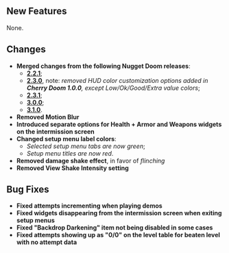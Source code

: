 ## New Features

None.

## Changes

- **Merged changes from the following Nugget Doom releases**:
	- [**2.2.1**](https://github.com/MrAlaux/Nugget-Doom/releases/tag/nugget-doom-2.2.1);
	- [**2.3.0**](https://github.com/MrAlaux/Nugget-Doom/releases/tag/nugget-doom-2.3.0), note: _removed HUD color customization options added in **Cherry Doom 1.0.0**, except Low/Ok/Good/Extra value colors_;
	- [**2.3.1**](https://github.com/MrAlaux/Nugget-Doom/releases/tag/nugget-doom-2.3.1);
	- [**3.0.0**](https://github.com/MrAlaux/Nugget-Doom/releases/tag/nugget-doom-3.0.0);
	- [**3.1.0**](https://github.com/MrAlaux/Nugget-Doom/releases/tag/nugget-doom-3.1.0).
- **Removed Motion Blur**
- **Introduced separate options for Health + Armor and Weapons widgets on the intermission screen**
- **Changed setup menu label colors**:
	- _Selected setup menu tabs are now green_;
	- _Setup menu titles are now red_.
- **Removed damage shake effect**, in favor of _flinching_
- **Removed View Shake Intensity setting**

## Bug Fixes

- **Fixed attempts incrementing when playing demos**
- **Fixed widgets disappearing from the intermission screen when exiting setup menus**
- **Fixed "Backdrop Darkening" item not being disabled in some cases**
- **Fixed attempts showing up as "0/0" on the level table for beaten level with no attempt data**